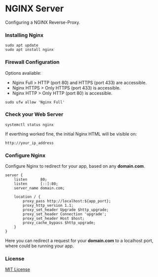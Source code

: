 # NGINX Server
Configuring a NGINX Reverse-Proxy.

### Installing Nginx

```
sudo apt update
sudo apt install nginx
```

### Firewall Configuration

Options avaliable:
-   Nginx Full  > HTTP (port 80) and HTTPS (port 433) are accessible.
-   Nginx HTTPS > Only HTTPS (port 433) is accessible.
-   Nginx HTTP  > Only HTTP (port 80) is accessible.

```
sudo ufw allow 'Nginx Full'
```

### Check your Web Server

```
systemctl status nginx
```

If everthing worked fine, the initial Nginx HTML will be visible on:

```
http://your_ip_address
```

### Configure Nginx
Configure Nginx to redirect for your app, based on any **domain.com**.

```
server {
    listen      80;
    listen      [::]:80;
    server_name domain.com;

    location / {
        proxy_pass http://localhost:${app_port};
        proxy_http_version 1.1;
        proxy_set_header Upgrade $http_upgrade;
        proxy_set_header Connection 'upgrade';
        proxy_set_header Host $host;
        proxy_cache_bypass $http_upgrade;
    }
}
```
Here you can redirect a request for your **domain.com** to a localhost port, where could be running your app.

### License
[MIT License](LICENSE)

